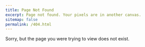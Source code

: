 ```yaml
---
title: Page Not Found
excerpt: Page not found. Your pixels are in another canvas.
sitemap: false
permalink: /404.html
---
```


Sorry, but the page you were trying to view does not exist.
